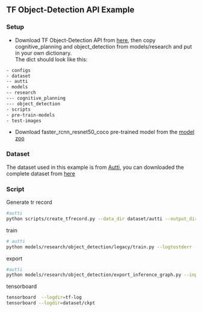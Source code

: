 ## TF Object-Detection API Example

### Setup

- Download TF Object-Detection API from [here](https://github.com/tensorflow/models), then copy cognitive_planning and object_detection from models/research and put in your own dictionary.   
The dict should look like this:  

```bash
- configs
- dataset
-- autti
- models  
-- research  
--- cognitive_planning  
--- object_detection  
- scripts
- pre-train-models
- test-images
```

- Download faster_rcnn_resnet50_coco pre-trained model from the [model zoo](https://github.com/tensorflow/models)


### Dataset

The dataset used in this example is from [Autti](http://autti.co/), you can downloaded the complete dataset from [here](https://github.com/udacity/self-driving-car/tree/master/annotations)


### Script

Generate tr record

```bash
#autti
python scripts/create_tfrecord.py --data_dir dataset/autti --output_dir dataset/autti

```

train

```bash
# autti
python models/research/object_detection/legacy/train.py --logtostderr --pipeline_config_path configs/faster_rcnn_resnet50_coco_autti.config --train_dir dataset/autti/ckpt/

```


export  

```bash
#autti
python models/research/object_detection/export_inference_graph.py --input_type image_tensor --pipeline_config_path configs/faster_rcnn_resnet50_coco_autti.config --trained_checkpoint_prefix dataset/autti/ckpt/model.ckpt-1124 --output_directory dataset/autti/exported
```

tensorboard  

```bash
tensorboard  --logdir=tf-log
tensorboard --logdir=dataset/ckpt
```
